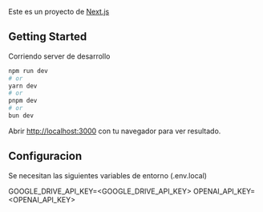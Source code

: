 Este es un proyecto de [Next.js](https://nextjs.org/)

## Getting Started

Corriendo server de desarrollo

```bash
npm run dev
# or
yarn dev
# or
pnpm dev
# or
bun dev
```

Abrir [http://localhost:3000](http://localhost:3000) con tu navegador para ver resultado.


## Configuracion
Se necesitan las siguientes variables de entorno (.env.local)

GOOGLE_DRIVE_API_KEY=<GOOGLE_DRIVE_API_KEY>
OPENAI_API_KEY=<OPENAI_API_KEY>
